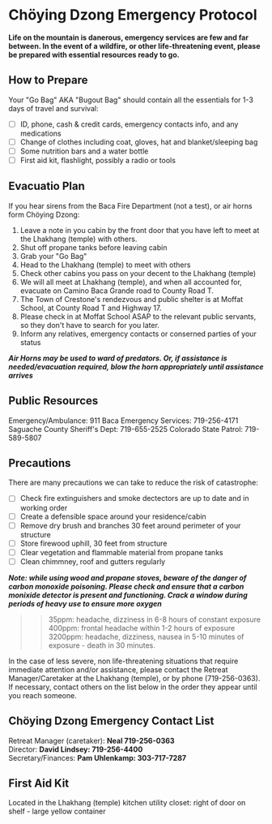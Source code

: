 # Chöying Dzong Emergency Protocol

**Life on the mountain is danerous, emergency services are few and far between. In the event of a wildfire, or other life-threatening event, please be prepared with essential resources ready to go.**

## How to Prepare

Your "Go Bag" AKA "Bugout Bag" should contain all the essentials for 1-3 days of travel and survival:
- [ ] ID, phone, cash & credit cards, emergency contacts info, and any medications
- [ ] Change of clothes including coat, gloves, hat and blanket/sleeping bag
- [ ] Some nutrition bars and a water bottle
- [ ] First aid kit, flashlight, possibly a radio or tools

## Evacuatio Plan

If you hear sirens from the Baca Fire Department (not a test), or air horns form Chöying Dzong:

1. Leave a note in you cabin by the front door that you have left to meet at the Lhakhang (temple) with others.
2. Shut off propane tanks before leaving cabin
3. Grab your "Go Bag"
4. Head to the Lhakhang (temple) to meet with others
5. Check other cabins you pass on your decent to the Lhakhang (temple) 
6. We will all meet at Lhakhang (temple), and when all accounted for, evacuate on Camino Baca Grande road to County Road T. 
7. The Town of Crestone's rendezvous and public shelter is at Moffat School, at County Road T and Highway 17.
8. Please check in at Moffat School ASAP to the relevant public servants, so they don't have to search for you later.
9. Inform any relatives, emergency contacts or conserned parties of your status

***Air Horns may be used to ward of predators. Or, if assistance is needed/evacuation required, blow the horn appropriately until assistance arrives***

## Public Resources

Emergency/Ambulance: 911
Baca Emergency Services: 719-256-4171
Saguache County Sheriff's Dept: 719-655-2525
Colorado State Patrol: 719-589-5807

## Precautions

There are many precautions we can take to reduce the risk of catastrophe:

- [ ] Check fire extinguishers and smoke dectectors are up to date and in working order
- [ ] Create a defensible space around your residence/cabin
- [ ] Remove dry brush and branches 30 feet around perimeter of your structure
- [ ] Store firewood uphill, 30 feet from structure
- [ ] Clear vegetation and flammable material from propane tanks
- [ ] Clean chimmney, roof and gutters regularly

***Note: while using wood and propane stoves, beware of the danger of carbon monoxide poisoning. Please check and ensure that a carbon monixide detector is present and functioning. Crack a window during periods of heavy use to ensure more oxygen***

>> 35ppm: headache, dizziness in 6-8 hours of constant exposure<br>
>> 400ppm: frontal headache within 1-2 hours of exposure<br>
>> 3200ppm: headache, dizziness, nausea in 5-10 minutes of exposure - death in 30 minutes.

In the case of less severe, non life-threatening situations that require immediate attention and/or assistance, please contact the Retreat Manager/Caretaker at the Lhakhang (temple), or by phone (719-256-0363). If necessary, contact others on the list below in the order they appear until you reach someone.

## Chöying Dzong Emergency Contact List

Retreat Manager (caretaker): **Neal 719-256-0363**<br>
Director: **David Lindsey: 719-256-4400**<br>
Secretary/Finances: **Pam Uhlenkamp: 303-717-7287**

## First Aid Kit

Located in the Lhakhang (temple) kitchen utility closet: right of door on shelf - large yellow container
